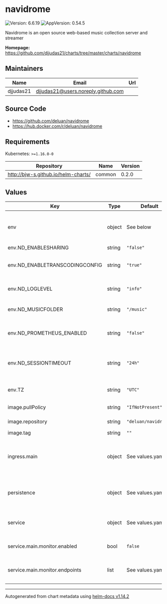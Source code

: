 # navidrome

![Version: 6.6.19](https://img.shields.io/badge/Version-6.6.19-informational?style=flat-square) ![AppVersion: 0.54.5](https://img.shields.io/badge/AppVersion-0.54.5-informational?style=flat-square)

Navidrome is an open source web-based music collection server and streamer

**Homepage:** <https://github.com/djjudas21/charts/tree/master/charts/navidrome>

## Maintainers

| Name | Email | Url |
| ---- | ------ | --- |
| djjudas21 | <djjudas21@users.noreply.github.com> |  |

## Source Code

* <https://github.com/deluan/navidrome>
* <https://hub.docker.com/r/deluan/navidrome>

## Requirements

Kubernetes: `>=1.16.0-0`

| Repository | Name | Version |
|------------|------|---------|
| http://bjw-s.github.io/helm-charts/ | common | 0.2.0 |

## Values

| Key | Type | Default | Description |
|-----|------|---------|-------------|
| env | object | See below | environment variables. See [navidrome docs](https://www.navidrome.org/docs/usage/configuration-options/#environment-variables) for more details. |
| env.ND_ENABLESHARING | string | `"false"` | Enable sharing |
| env.ND_ENABLETRANSCODINGCONFIG | string | `"true"` | Enables transcoding configuration in the UI |
| env.ND_LOGLEVEL | string | `"info"` | Log level. Useful for troubleshooting |
| env.ND_MUSICFOLDER | string | `"/music"` | Folder where your music library is stored |
| env.ND_PROMETHEUS_ENABLED | string | `"false"` | Enable extra endpoint with Prometheus metrics |
| env.ND_SESSIONTIMEOUT | string | `"24h"` | How long Navidrome will wait before closing web ui idle sessions |
| env.TZ | string | `"UTC"` | Set the container timezone |
| image.pullPolicy | string | `"IfNotPresent"` | image pull policy |
| image.repository | string | `"deluan/navidrome"` | image repository |
| image.tag | string | `""` | image tag |
| ingress.main | object | See values.yaml | Enable and configure ingress settings for the chart under this key. |
| persistence | object | See values.yaml | Configure persistence settings for the chart under this key. |
| service | object | See values.yaml | Configures service settings for the chart. |
| service.main.monitor.enabled | bool | `false` | Enables or disables the serviceMonitor. |
| service.main.monitor.endpoints | list | See values.yaml | Configures the endpoints for the serviceMonitor. |

----------------------------------------------
Autogenerated from chart metadata using [helm-docs v1.14.2](https://github.com/norwoodj/helm-docs/releases/v1.14.2)

